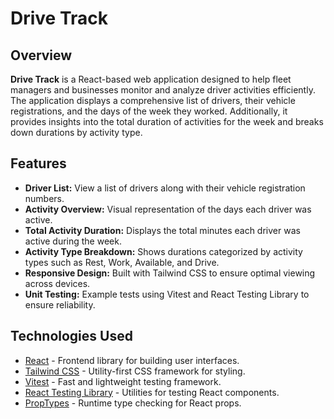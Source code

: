 # Drive Track

## Overview

**Drive Track** is a React-based web application designed to help fleet managers and businesses monitor and analyze driver activities efficiently. The application displays a comprehensive list of drivers, their vehicle registrations, and the days of the week they worked. Additionally, it provides insights into the total duration of activities for the week and breaks down durations by activity type.

## Features

- **Driver List:** View a list of drivers along with their vehicle registration numbers.
- **Activity Overview:** Visual representation of the days each driver was active.
- **Total Activity Duration:** Displays the total minutes each driver was active during the week.
- **Activity Type Breakdown:** Shows durations categorized by activity types such as Rest, Work, Available, and Drive.
- **Responsive Design:** Built with Tailwind CSS to ensure optimal viewing across devices.
- **Unit Testing:** Example tests using Vitest and React Testing Library to ensure reliability.

## Technologies Used

- [React](https://reactjs.org/) - Frontend library for building user interfaces.
- [Tailwind CSS](https://tailwindcss.com/) - Utility-first CSS framework for styling.
- [Vitest](https://vitest.dev/) - Fast and lightweight testing framework.
- [React Testing Library](https://testing-library.com/docs/react-testing-library/intro/) - Utilities for testing React components.
- [PropTypes](https://www.npmjs.com/package/prop-types) - Runtime type checking for React props.

